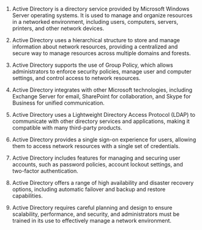 

1. Active Directory is a directory service provided by Microsoft Windows Server operating systems. It is used to manage and organize resources in a networked environment, including users, computers, servers, printers, and other network devices.

2. Active Directory uses a hierarchical structure to store and manage information about network resources, providing a centralized and secure way to manage resources across multiple domains and forests.

3. Active Directory supports the use of Group Policy, which allows administrators to enforce security policies, manage user and computer settings, and control access to network resources.

4. Active Directory integrates with other Microsoft technologies, including Exchange Server for email, SharePoint for collaboration, and Skype for Business for unified communication.

5. Active Directory uses a Lightweight Directory Access Protocol (LDAP) to communicate with other directory services and applications, making it compatible with many third-party products.

6. Active Directory provides a single sign-on experience for users, allowing them to access network resources with a single set of credentials.

7. Active Directory includes features for managing and securing user accounts, such as password policies, account lockout settings, and two-factor authentication.

8. Active Directory offers a range of high availability and disaster recovery options, including automatic failover and backup and restore capabilities.

9. Active Directory requires careful planning and design to ensure scalability, performance, and security, and administrators must be trained in its use to effectively manage a network environment.